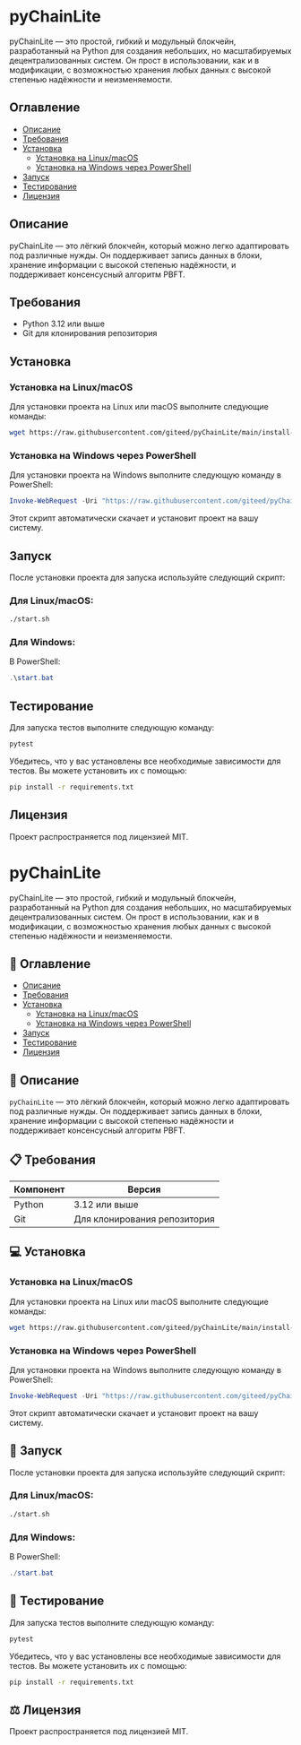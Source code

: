 
# pyChainLite

pyChainLite — это простой, гибкий и модульный блокчейн, разработанный на Python для создания небольших, но масштабируемых децентрализованных систем. Он прост в использовании, как и в модификации, с возможностью хранения любых данных с высокой степенью надёжности и неизменяемости.

## Оглавление

- [Описание](#описание)
- [Требования](#требования)
- [Установка](#установка)
    - [Установка на Linux/macOS](#установка-на-linuxmacos)
    - [Установка на Windows через PowerShell](#установка-на-windows-через-powershell)
- [Запуск](#запуск)
- [Тестирование](#тестирование)
- [Лицензия](#лицензия)

## Описание

pyChainLite — это лёгкий блокчейн, который можно легко адаптировать под различные нужды. Он поддерживает запись данных в блоки, хранение информации с высокой степенью надёжности, и поддерживает консенсусный алгоритм PBFT.

## Требования

- Python 3.12 или выше
- Git для клонирования репозитория

## Установка

### Установка на Linux/macOS

Для установки проекта на Linux или macOS выполните следующие команды:

```bash
wget https://raw.githubusercontent.com/giteed/pyChainLite/main/install-update.sh && chmod +x install-update.sh && ./install-update.sh
```

### Установка на Windows через PowerShell

Для установки проекта на Windows выполните следующую команду в PowerShell:

```powershell
Invoke-WebRequest -Uri "https://raw.githubusercontent.com/giteed/pyChainLite/refs/heads/main/install-update.ps1" -OutFile "install-update.ps1"; powershell -ExecutionPolicy Bypass -File .\install-update.ps1
```

Этот скрипт автоматически скачает и установит проект на вашу систему.

## Запуск

После установки проекта для запуска используйте следующий скрипт:

### Для Linux/macOS:

```bash
./start.sh
```

### Для Windows:

В PowerShell:

```powershell
.\start.bat
```

## Тестирование

Для запуска тестов выполните следующую команду:

```bash
pytest
```

Убедитесь, что у вас установлены все необходимые зависимости для тестов. Вы можете установить их с помощью:

```bash
pip install -r requirements.txt
```

## Лицензия

Проект распространяется под лицензией MIT.




# pyChainLite

pyChainLite — это простой, гибкий и модульный блокчейн, разработанный на Python для создания небольших, но масштабируемых децентрализованных систем. Он прост в использовании, как и в модификации, с возможностью хранения любых данных с высокой степенью надёжности и неизменяемости.

## 📑 Оглавление

- [Описание](#описание)
- [Требования](#требования)
- [Установка](#установка)
    - [Установка на Linux/macOS](#установка-на-linuxmacos)
    - [Установка на Windows через PowerShell](#установка-на-windows-через-powershell)
- [Запуск](#запуск)
- [Тестирование](#тестирование)
- [Лицензия](#лицензия)

## 📖 Описание

`pyChainLite` — это лёгкий блокчейн, который можно легко адаптировать под различные нужды. Он поддерживает запись данных в блоки, хранение информации с высокой степенью надёжности и поддерживает консенсусный алгоритм PBFT.

## 📋 Требования

| Компонент  | Версия             |
|------------|--------------------|
| Python     | 3.12 или выше      |
| Git        | Для клонирования репозитория |

## 💻 Установка

### Установка на Linux/macOS

Для установки проекта на Linux или macOS выполните следующие команды:

```bash
wget https://raw.githubusercontent.com/giteed/pyChainLite/main/install-update.sh && chmod +x install-update.sh && ./install-update.sh
```

### Установка на Windows через PowerShell

Для установки проекта на Windows выполните следующую команду в PowerShell:

```powershell
Invoke-WebRequest -Uri "https://raw.githubusercontent.com/giteed/pyChainLite/refs/heads/main/install-update.ps1" -OutFile "install-update.ps1"; ./install-update.ps1
```

Этот скрипт автоматически скачает и установит проект на вашу систему.

## 🚀 Запуск

После установки проекта для запуска используйте следующий скрипт:

### Для Linux/macOS:

```bash
./start.sh
```

### Для Windows:

В PowerShell:

```powershell
./start.bat
```

## 🧪 Тестирование

Для запуска тестов выполните следующую команду:

```bash
pytest
```

Убедитесь, что у вас установлены все необходимые зависимости для тестов. Вы можете установить их с помощью:

```bash
pip install -r requirements.txt
```

## ⚖️ Лицензия

Проект распространяется под лицензией MIT.
